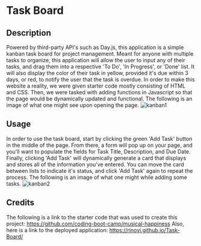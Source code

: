 # Task Board

## Description

Powered by third-party API's such as Day.js, this application is a simple kanban task board for project management. Meant for anyone with multiple tasks to organize, this application will allow the user to input any of their tasks, and drag them into a respective 'To Do', 'In Progress', or 'Done' list. It will also display the color of their task in yellow, provided it's due within 3 days, or red, to notify the user that the task is overdue. In order to make this website a reality, we were given starter code mostly consisting of HTML and CSS. Then, we were tasked with adding functions in Javascript so that the page would be dynamically updated and functional. The following is an image of what one might see upon opening the page. 
![kanban1](https://github.com/Rinovi/Task-Board/assets/160938078/a95524ac-2700-4a15-b7f4-a10a8aefb152)

## Usage

In order to use the task board, start by clicking the green 'Add Task' button in the middle of the page. From there, a form will pop up on your page, and you'll want to populate the fields for Task Title, Description, and Due Date. Finally, clicking 'Add Task' will dynamically generate a card that displays and stores all of the information you've entered. You can move the card between lists to indicate it's status, and click 'Add Task' again to repeat the process. The following is an image of what one might while adding some tasks.
![kanban2](https://github.com/Rinovi/Task-Board/assets/160938078/0c40483d-61c3-45ad-8a02-033e0bdcfed3)

## Credits

The following is a link to the starter code that was used to create this project:
https://github.com/coding-boot-camp/musical-happiness
Also, here is a link to the deployed application:
https://rinovi.github.io/Task-Board/





